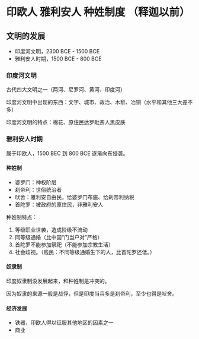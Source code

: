 # 印欧人 雅利安人 种姓制度 （释迦以前）

## 文明的发展

- 印度河文明，2300 BCE - 1500 BCE
- 雅利安人时期，1500 BCE - 800 BCE

### 印度河文明

古代四大文明之一（两河、尼罗河、黄河、印度河）

印度河文明中出现的东西：文字、城市、政治、木犁、冶铜（水平和其他三大差不多）

印度河文明的特点：棉花、原住民达罗毗荼人黑皮肤

### 雅利安人时期

属于印欧人，1500 BEC 到 800 BCE 逐渐向东侵袭。

#### 种姓制

- 婆罗门：神权阶层
- 刹帝利：世俗统治者
- 吠舍：雅利安自由民，给婆罗门布施、给刹帝利纳税
- 首陀罗：被政府的原住民，非雅利安人

种姓制特点：

1. 等级职业世袭，造成阶级不流动
2. 同等级通婚（比中国“门当户对”严格）
3. 首陀罗不能参加祭祀（不能参加宗教生活）
4. 社会歧视。（贱民：不同等级通婚生下的人，比首陀罗还低。）

#### 奴隶制

印度奴隶制没发展起来，和种姓制是冲突的。

因为奴隶的来源一般是战俘，但是印度当兵多是刹帝利，至少也得是吠舍。

#### 经济发展

- 铁器，印欧人得以征服其他地区的因素之一
- 商业

